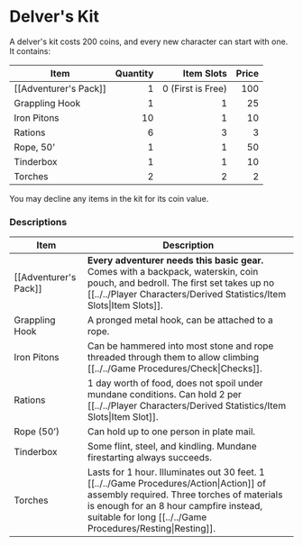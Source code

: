 # Delver's Kit

A delver's kit costs 200 coins, and every new character can start with one. It contains:

| Item                  | Quantity |        Item Slots | Price |
| --------------------- | -------: | ----------------: | ----: |
| [[Adventurer's Pack]] |        1 | 0 (First is Free) |   100 |
| Grappling Hook        |        1 |                 1 |    25 |
| Iron Pitons           |       10 |                 1 |    10 |
| Rations               |        6 |                 3 |     3 |
| Rope, 50'             |        1 |                 1 |    50 |
| Tinderbox             |        1 |                 1 |    10 |
| Torches               |        2 |                 2 |     2 |
You may decline any items in the kit for its coin value.
### Descriptions

| Item                  | Description                                                                                                                                                                                                                                    |
| --------------------- | ---------------------------------------------------------------------------------------------------------------------------------------------------------------------------------------------------------------------------------------------- |
| [[Adventurer's Pack]] | **Every adventurer needs this basic gear.** Comes with a backpack, waterskin, coin pouch, and bedroll. The first set takes up no [[../../Player Characters/Derived Statistics/Item Slots\|Item Slots]].                                        |
| Grappling Hook        | A pronged metal hook, can be attached to a rope.                                                                                                                                                                                               |
| Iron Pitons           | Can be hammered into most stone and rope threaded through them to allow climbing [[../../Game Procedures/Check\|Checks]].                                                                                                                      |
| Rations               | 1 day worth of food, does not spoil under mundane conditions. Can hold 2 per [[../../Player Characters/Derived Statistics/Item Slots\|Item Slot]].                                                                                             |
| Rope (50’)            | Can hold up to one person in plate mail.                                                                                                                                                                                                       |
| Tinderbox             | Some flint, steel, and kindling. Mundane firestarting always succeeds.                                                                                                                                                                         |
| Torches               | Lasts for 1 hour. Illuminates out 30 feet. 1 [[../../Game Procedures/Action\|Action]] of assembly required. Three torches of materials is enough for an 8 hour campfire instead, suitable for long [[../../Game Procedures/Resting\|Resting]]. |
